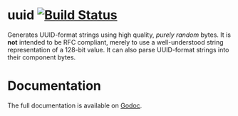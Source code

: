 # uuid [![Build Status](https://travis-ci.org/hashicorp/go-uuid.svg?branch=master)](https://travis-ci.org/hashicorp/go-uuid)

Generates UUID-format strings using high quality, _purely random_ bytes. It is **not** intended to be RFC compliant, merely to use a well-understood string representation of a 128-bit value. It can also parse UUID-format strings into their component bytes.

Documentation
=============

The full documentation is available on [Godoc](http://godoc.org/github.com/hashicorp/go-uuid).
